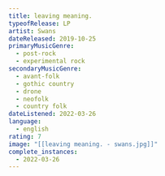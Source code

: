 ```yaml
---
title: leaving meaning.
typeofRelease: LP
artist: Swans
dateReleased: 2019-10-25
primaryMusicGenre:
  - post-rock
  - experimental rock
secondaryMusicGenre:
  - avant-folk
  - gothic country
  - drone
  - neofolk
  - country folk
dateListened: 2022-03-26
language:
  - english
rating: 7
image: "[[leaving meaning. - swans.jpg]]"
complete_instances:
  - 2022-03-26
---
```

